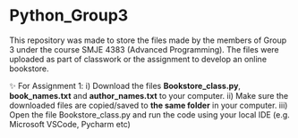 # Python_Group3
This repository was made to store the files made by the members of Group 3 under the course SMJE 4383 (Advanced Programming). The files were uploaded as part of classwork or the assignment to develop an online bookstore.

✨ For Assignment 1:
i) Download the files **Bookstore_class.py**, **book_names.txt** and **author_names.txt** to your computer.
ii) Make sure the downloaded files are copied/saved to **the same folder** in your computer.
iii) Open the file Bookstore_class.py and run the code using your local IDE (e.g. Microsoft VSCode, Pycharm etc)
